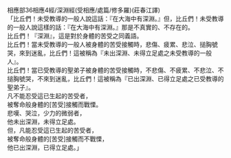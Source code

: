 相應部36相應4經/深淵經(受相應/處篇/修多羅)(莊春江譯)  
「比丘們！未受教導的一般人說這話：『在大海中有深淵。』但，比丘們！未受教導的一般人說這樣的話：『在大海中有深淵。』那是不真實的、不存在的。  
比丘們！『深淵』，這是對於身體的苦受之同義語。  
比丘們！當未受教導的一般人被身體的苦受接觸時，悲傷、疲累、悲泣、搥胸號哭，來到迷亂，比丘們！這被稱為『未出深淵、未得立足處之未受教導的一般人』。  
比丘們！當已受教導的聖弟子被身體的苦受接觸時，不悲傷、不疲累、不悲泣、不搥胸號哭，不來到迷亂，比丘們！這被稱為『已出深淵、已得立足處之已受教導的聖弟子』。  
凡不能忍受這已生起的苦受者，  
被奪命般身體的[苦受]接觸而戰慄。  
悲嘆、哭泣，少力的微弱者，  
他未出深淵，未得立足處。  
但，凡能忍受這已生起的苦受者，  
被奪命般身體的[苦受]接觸而不戰慄，  
他已出深淵，已得立足處。」  
  
  
